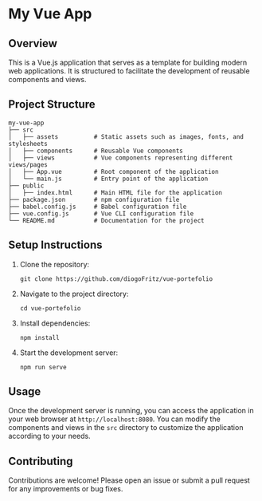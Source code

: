 # My Vue App

## Overview
This is a Vue.js application that serves as a template for building modern web applications. It is structured to facilitate the development of reusable components and views.

## Project Structure
```
my-vue-app
├── src
│   ├── assets          # Static assets such as images, fonts, and stylesheets
│   ├── components      # Reusable Vue components
│   ├── views           # Vue components representing different views/pages
│   ├── App.vue         # Root component of the application
│   └── main.js         # Entry point of the application
├── public
│   ├── index.html      # Main HTML file for the application
├── package.json        # npm configuration file
├── babel.config.js     # Babel configuration file
├── vue.config.js       # Vue CLI configuration file
└── README.md           # Documentation for the project
```

## Setup Instructions
1. Clone the repository:
   ```
   git clone https://github.com/diogoFritz/vue-portefolio
   ```
2. Navigate to the project directory:
   ```
   cd vue-portefolio
   ```
3. Install dependencies:
   ```
   npm install
   ```
4. Start the development server:
   ```
   npm run serve
   ```

## Usage
Once the development server is running, you can access the application in your web browser at `http://localhost:8080`. You can modify the components and views in the `src` directory to customize the application according to your needs.

## Contributing
Contributions are welcome! Please open an issue or submit a pull request for any improvements or bug fixes.
